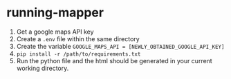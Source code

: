 # running-mapper

1. Get a google maps API key
2. Create a `.env` file within the same directory
3. Create the variable `GOOGLE_MAPS_API = [NEWLY_OBTAINED_GOOGLE_API_KEY]`
4. `pip install -r /path/to/requirements.txt`
5. Run the python file and the html should be generated in your current working directory.